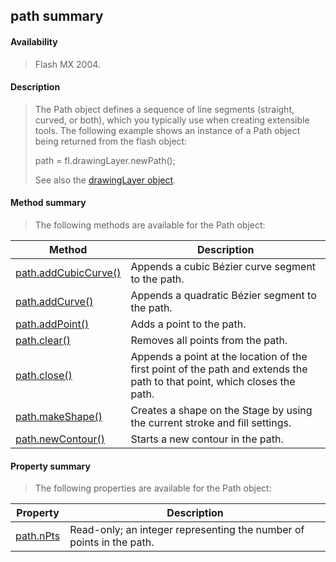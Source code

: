 ## path summary

#### Availability

> Flash MX 2004.

#### Description

> The Path object defines a sequence of line segments (straight, curved, or both), which you typically use when creating extensible tools. The following example shows an instance of a Path object being returned from the flash object:
>
> path = fl.drawingLayer.newPath();
>
> See also the [drawingLayer object](#_bookmark345).

#### Method summary

> The following methods are available for the Path object:

| **Method**                                    | **Description**                                                                                                           |
|-----------------------------------------------|---------------------------------------------------------------------------------------------------------------------------|
| [path.addCubicCurve()](#path.addCubicCurve()) | Appends a cubic Bézier curve segment to the path.                                                                         |
| [path.addCurve()](#_bookmark762)              | Appends a quadratic Bézier segment to the path.                                                                           |
| [path.addPoint()](#_bookmark763)              | Adds a point to the path.                                                                                                 |
| [path.clear()](#_bookmark764)                 | Removes all points from the path.                                                                                         |
| [path.close()](#_bookmark765)                 | Appends a point at the location of the first point of the path and extends the path to that point, which closes the path. |
| [path.makeShape()](#_bookmark766)             | Creates a shape on the Stage by using the current stroke and fill settings.                                               |
| [path.newContour()](#_bookmark767)            | Starts a new contour in the path.                                                                                         |

#### Property summary

> The following properties are available for the Path object:

| **Property**               | **Description**                                                      |
|----------------------------|----------------------------------------------------------------------|
| [path.nPts](#_bookmark768) | Read-only; an integer representing the number of points in the path. |

<span id="path.addCubicCurve()" class="anchor"></span>
